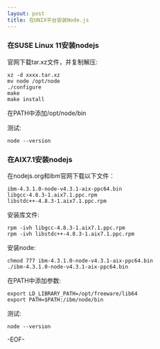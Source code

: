 ```yaml
---
layout: post
title: 在UNIX平台安装Node.js
---
```

### 在SUSE Linux 11安装nodejs ### 
官网下载tar.xz文件，并复制解压: 

    xz -d xxxx.tar.xz
    mv node /opt/node
    ./configure
    make
    make install

在PATH中添加/opt/node/bin 

测试: 

    node --version 

### 在AIX7.1安装nodejs ### 
在nodejs.org和ibm官网下载以下文件：

    ibm-4.3.1.0-node-v4.3.1-aix-ppc64.bin 
    libgcc-4.8.3-1.aix7.1.ppc.rpm 
    libstdc++-4.8.3-1.aix7.1.ppc.rpm 

安装库文件: 

    rpm -ivh libgcc-4.8.3-1.aix7.1.ppc.rpm 
    rpm -ivh libstdc++-4.8.3-1.aix7.1.ppc.rpm 
    
安装node: 

    chmod 777 ibm-4.3.1.0-node-v4.3.1-aix-ppc64.bin 
    ./ibm-4.3.1.0-node-v4.3.1-aix-ppc64.bin 
    
在PATH中添加参数:

    export LD_LIBRARY_PATH=/opt/freeware/lib64 
    export PATH=$PATH:/ibm/node/bin 

测试: 

    node --version 

-EOF-
